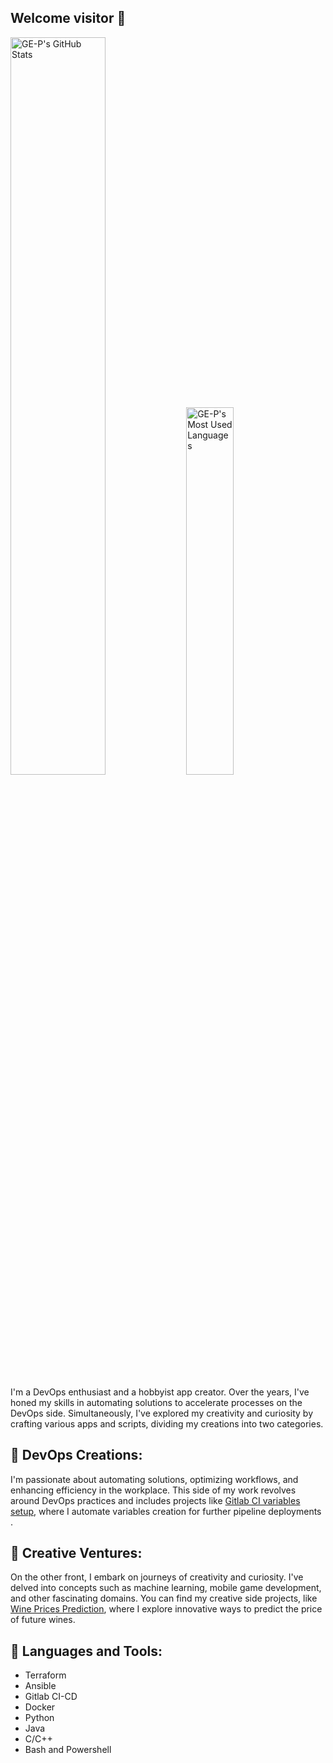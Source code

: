 ## Welcome visitor 👋

<div>
    <img width="55%" alt="GE-P's GitHub Stats" src="https://github-readme-stats-sigma-five.vercel.app/api?username=GE-P&show_icons=true&theme=tokyonight&include_all_commits=true&hide=issues" />
    <img width="38.8%" alt="GE-P's Most Used Languages" src="https://github-readme-stats-sigma-five.vercel.app/api/top-langs/?username=GE-P&theme=tokyonight&layout=compact"/>
</div>

<!--<div align="center">
    <img width="200%" src="https://github.com/GE-P/GE-P/blob/main/blue.gif"/>
</div>
-->


I'm a DevOps enthusiast and a hobbyist app creator. Over the years, I've honed my skills in automating solutions to accelerate processes on the DevOps side. Simultaneously, I've explored my creativity and curiosity by crafting various apps and scripts, dividing my creations into two categories.

## 🔧 **DevOps Creations**: 

I'm passionate about automating solutions, optimizing workflows, and enhancing efficiency in the workplace. This side of my work revolves around DevOps practices and includes projects like [Gitlab CI variables setup](https://github.com/GE-P/Gitlab-CI-Variables-Setup), where I automate variables creation for further pipeline deployments .

## 🚀 **Creative Ventures**: 

On the other front, I embark on journeys of creativity and curiosity. I've delved into concepts such as machine learning, mobile game development, and other fascinating domains. You can find my creative side projects, like [Wine Prices Prediction](https://github.com/GE-P/Wine-Price-Prediction), where I explore innovative ways to predict the price of future wines.

## 🔨 **Languages and Tools**:

- Terraform
- Ansible
- Gitlab CI-CD
- Docker
- Python
- Java
- C/C++
- Bash and Powershell

<!--
**GE-P/GE-P** is a ✨ _special_ ✨ repository because its `README.md` (this file) appears on your GitHub profile.

Here are some ideas to get you started:

- 🔭 I’m currently working on ...
- 🌱 I’m currently learning ...
- 👯 I’m looking to collaborate on ...
- 🤔 I’m looking for help with ...
- 💬 Ask me about ...
- 📫 How to reach me: ...
- 😄 Pronouns: ...
- ⚡ Fun fact: ...
-->

